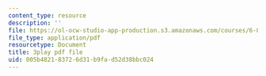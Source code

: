```yaml
---
content_type: resource
description: ''
file: https://ol-ocw-studio-app-production.s3.amazonaws.com/courses/6-832-underactuated-robotics-spring-2009/005b482183726d31b9fad52d38bbc024_7nnFGxqRwNE.pdf
file_type: application/pdf
resourcetype: Document
title: 3play pdf file
uid: 005b4821-8372-6d31-b9fa-d52d38bbc024
---
```

